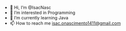- 👋 Hi, I’m @IsacNasc
- 👀 I’m interested in Programming
- 🌱 I’m currently learning Java
- 📫 How to reach me isac.onascimento1411@gmail.com

<!---
IsacNasc/IsacNasc is a ✨ special ✨ repository because its `README.md` (this file) appears on your GitHub profile.
You can click the Preview link to take a look at your changes.
--->
